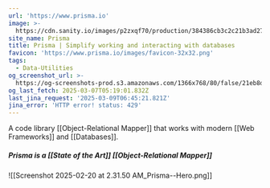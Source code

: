 ```yaml
---
url: 'https://www.prisma.io'
image: >-
  https://cdn.sanity.io/images/p2zxqf70/production/384386cb3c2c21b3ad27c6b6758547fe18b08ac1-1200x630.png
site_name: Prisma
title: Prisma | Simplify working and interacting with databases
favicon: 'https://www.prisma.io/images/favicon-32x32.png'
tags:
  - Data-Utilities
og_screenshot_url: >-
  https://og-screenshots-prod.s3.amazonaws.com/1366x768/80/false/21eb8d2b8a560f67e14af1a9c4078967a03840fc96a86c2830ce946376c912ee.jpeg
og_last_fetch: 2025-03-07T05:19:01.832Z
last_jina_request: '2025-03-09T06:45:21.821Z'
jina_error: 'HTTP error! status: 429'
---
```

A code library [[Object-Relational Mapper]] that works with modern [[Web Frameworks]] and [[Databases]].

##### Prisma is a [[State of the Art]] [[Object-Relational Mapper]]
![[Screenshot 2025-02-20 at 2.31.50 AM_Prisma--Hero.png]]
